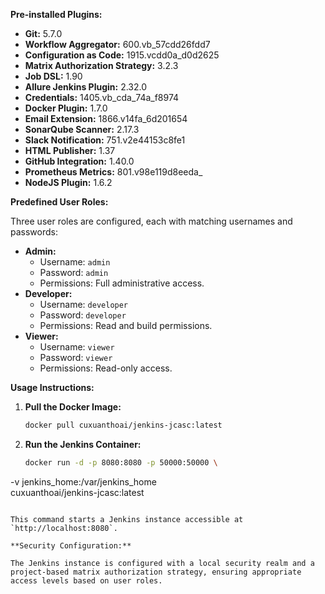 

**Pre-installed Plugins:**

- **Git:** 5.7.0
- **Workflow Aggregator:** 600.vb_57cdd26fdd7
- **Configuration as Code:** 1915.vcdd0a_d0d2625
- **Matrix Authorization Strategy:** 3.2.3
- **Job DSL:** 1.90
- **Allure Jenkins Plugin:** 2.32.0
- **Credentials:** 1405.vb_cda_74a_f8974
- **Docker Plugin:** 1.7.0
- **Email Extension:** 1866.v14fa_6d201654
- **SonarQube Scanner:** 2.17.3
- **Slack Notification:** 751.v2e44153c8fe1
- **HTML Publisher:** 1.37
- **GitHub Integration:** 1.40.0
- **Prometheus Metrics:** 801.v98e119d8eeda_
- **NodeJS Plugin:** 1.6.2

**Predefined User Roles:**

Three user roles are configured, each with matching usernames and passwords:

- **Admin:**
  - Username: `admin`
  - Password: `admin`
  - Permissions: Full administrative access.
- **Developer:**
  - Username: `developer`
  - Password: `developer`
  - Permissions: Read and build permissions.
- **Viewer:**
  - Username: `viewer`
  - Password: `viewer`
  - Permissions: Read-only access.

**Usage Instructions:**

1. **Pull the Docker Image:**

   ```bash
   docker pull cuxuanthoai/jenkins-jcasc:latest
   ```

2. **Run the Jenkins Container:**

   ```bash
   docker run -d -p 8080:8080 -p 50000:50000 \
  -v jenkins_home:/var/jenkins_home \
  cuxuanthoai/jenkins-jcasc:latest
   ```

   This command starts a Jenkins instance accessible at `http://localhost:8080`.

**Security Configuration:**

The Jenkins instance is configured with a local security realm and a project-based matrix authorization strategy, ensuring appropriate access levels based on user roles.
